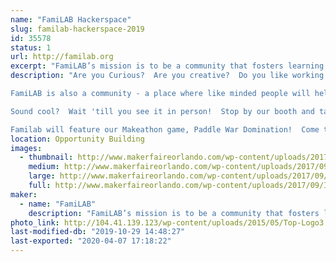 ```yaml
---
name: "FamiLAB Hackerspace"
slug: familab-hackerspace-2019
id: 35578
status: 1
url: http://familab.org
excerpt: "FamiLAB’s mission is to be a community that fosters learning and creativity through hands-on projects, collaboration, and the sharing of skills &amp; tools to improve ourselves and enrich the world around us. A few of our members have been working on some amazing projects including building our new space. Check out our booth to see what we've been making!"
description: "Are you Curious?  Are you creative?  Do you like working with your hands - or do you think you would if you had the chance?  FamiLAB is a makerspace - a place where you can use shared tools and work areas to make cool stuff.

FamiLAB is also a community - a place where like minded people will help you with your project and share your excitement about your ideas.  We have tools for metal and woodworking, leather working, welding, laser cutting and 3D printing.  Or, for your softer (or software) side, we have electronics, software hacking, cosplay, leather work, multimedia night, and even a darkroom!  If your soft side is really squishy, check out the biohacking lab.   

Sound cool?  Wait 'till you see it in person!  Stop by our booth and talk to some of our members, or come out to the lab - we have an open house the first Tuesday of every month.  See what's happening by checking out our website, familab.org, or follow familab on social media by using the links below.

Familab will feature our Makeathon game, Paddle War Domination!  Come try your hand at a mechanical Pong-type game."
location: Opportunity Building
images:
  - thumbnail: http://www.makerfaireorlando.com/wp-content/uploads/2017/09/IMG_6605.jpg
    medium: http://www.makerfaireorlando.com/wp-content/uploads/2017/09/IMG_6605.jpg
    large: http://www.makerfaireorlando.com/wp-content/uploads/2017/09/IMG_6605.jpg
    full: http://www.makerfaireorlando.com/wp-content/uploads/2017/09/IMG_6605.jpg
maker:
  - name: "FamiLAB"
    description: "FamiLAB’s mission is to be a community that fosters learning and creativity through hands-on projects, collaboration, and the sharing of skills & tools to improve ourselves and enrich the world around us."
photo_link: http://104.41.139.123/wp-content/uploads/2015/05/Top-Logo3.gif
last-modified-db: "2019-10-29 14:48:27"
last-exported: "2020-04-07 17:18:22"
---
```

